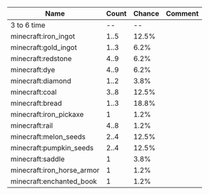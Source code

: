 | Name                       | Count | Chance | Comment |
| -------------------------- | ----- | ------ | ------- |
| 3 to 6 time                |    -- |     -- |         |
| minecraft:iron_ingot       |  1..5 |  12.5% |         |
| minecraft:gold_ingot       |  1..3 |   6.2% |         |
| minecraft:redstone         |  4..9 |   6.2% |         |
| minecraft:dye              |  4..9 |   6.2% |         |
| minecraft:diamond          |  1..2 |   3.8% |         |
| minecraft:coal             |  3..8 |  12.5% |         |
| minecraft:bread            |  1..3 |  18.8% |         |
| minecraft:iron_pickaxe     |     1 |   1.2% |         |
| minecraft:rail             |  4..8 |   1.2% |         |
| minecraft:melon_seeds      |  2..4 |  12.5% |         |
| minecraft:pumpkin_seeds    |  2..4 |  12.5% |         |
| minecraft:saddle           |     1 |   3.8% |         |
| minecraft:iron_horse_armor |     1 |   1.2% |         |
| minecraft:enchanted_book   |     1 |   1.2% |         |